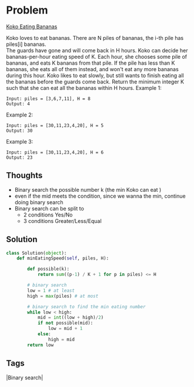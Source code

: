 # Problem 
[Koko Eating Bananas](https://leetcode.com/problems/koko-eating-bananas)

Koko loves to eat bananas.  There are N piles of bananas, the i-th pile has piles[i] bananas.  
The guards have gone and will come back in H hours.
Koko can decide her bananas-per-hour eating speed of K.  Each hour, she chooses some pile of bananas, 
and eats K bananas from that pile.  If the pile has less than K bananas, she eats all of them instead, 
and won't eat any more bananas during this hour.
Koko likes to eat slowly, but still wants to finish eating all the bananas before the guards come back.
Return the minimum integer K such that she can eat all the bananas within H hours.
Example 1:
```
Input: piles = [3,6,7,11], H = 8
Output: 4
```
Example 2:
```
Input: piles = [30,11,23,4,20], H = 5
Output: 30
```
Example 3:
```
Input: piles = [30,11,23,4,20], H = 6
Output: 23
```

## Thoughts
- Binary search the possible number k (the min Koko can eat )
- even if the mid meets the condition, since we wanna the min, continue doing binary search 
- Binary search can be split to 
    - 2 conditions Yes/No
    - 3 conditions Greater/Less/Equal 


## Solution
```python
class Solution(object):
    def minEatingSpeed(self, piles, H):

        def possible(k):
            return sum((p-1) / K + 1 for p in piles) <= H

        # binary search 
        low = 1 # at least 
        high = max(piles) # at most 

        # binary search to find the min eating number 
        while low < high:
            mid = int((low + high)/2)
            if not possible(mid):
                low = mid + 1
            else:                
                high = mid
        return low
```


## Tags
|Binary search|

[comment]: <timestamp:2019-05-27>
